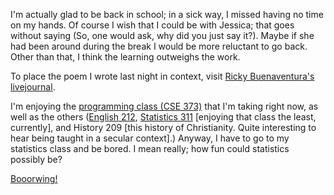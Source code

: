 I'm actually glad to be back in school; in a sick way, I missed having no time on my hands.  Of course I wish that I could be with Jessica; that goes without saying (So, one would ask, why did you just say it?).  Maybe if she had been around during the break I would be more reluctant to go back.  Other than that, I think the learning outweighs the work.

To place the poem I wrote last night in context, visit <a href="http://www.livejournal.com/users/sexsipinoy/">Ricky Buenaventura's livejournal</a>.

I'm enjoying the <a href="http://www.cs.washington.edu/373">programming class (CSE 373)</a> that I'm taking right now, as well as the others (<a href="http://staff.washington.edu/ldalley/">English 212</a>, <a href="http://www.stat.washington.edu/murua/stat311/">Statistics 311</a> [enjoying that class the least, currently], and History 209 [this history of Christianity. Quite interesting to hear being taught in a secular context].)  Anyway, I have to go to my statistics class and be bored.  I mean really; how fun could statistics possibly be?

<a href="http://www.homestarrunner.com/">Booorwing!</a>